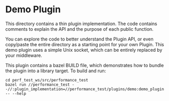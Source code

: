 # Demo Plugin

This directory contains a thin plugin implementation. The code contains comments
to explain the API and the purpose of each public function.

You can explore the code to better understand the Plugin API, or even copy/paste
the entire directory as a starting point for your own Plugin. This demo plugin
uses a simple Unix socket, which can be entirely replaced by your middleware.

This plugin contains a bazel BUILD file, which demonstrates how to bundle the plugin
into a library target. To build and run:

```
cd perf_test_ws/src/performance_test
bazel run //performance_test --//:plugin_implementation=//performance_test/plugins/demo:demo_plugin -- --help
```
